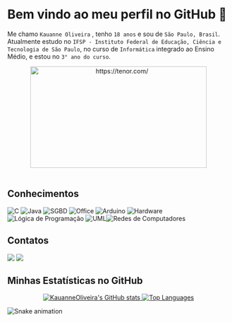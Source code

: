 # Bem vindo ao meu perfil no GitHub 🦋  

Me chamo `Kauanne Oliveira` , tenho `18 anos` e sou de `São Paulo, Brasil`. Atualmente estudo no `IFSP - Instituto Federal de Educação, Ciência e Tecnologia de São Paulo`, no curso de `Informática` integrado ao Ensino Médio, e estou no `3° ano do curso`.

<div align="center">
    <a href="https://tenor.com/"><img src="https://user-images.githubusercontent.com/101676527/219717149-5affb60c-41a3-4c14-9b0c-694b512144f2.gif" width="400" height="230" border="0" alt="https://tenor.com/" ></a> <br><br>  
</div>

## Conhecimentos 
 
 ![C]( https://img.shields.io/badge/C-00599C?style=for-the-badge&logo=&logoColor=white) ![Java]( https://img.shields.io/badge/Java-ED8B00?style=for-the-badge&logo=java&logoColor=white) ![SGBD]( https://img.shields.io/badge/MySQL-005C84?style=for-the-badge&logo=mysql&logoColor=white) ![Office](https://img.shields.io/badge/Microsoft_Office-D83B01?style=for-the-badge&logo=microsoft-office&logoColor=white) ![Arduino](https://img.shields.io/badge/Arduino-00979D?style=for-the-badge&logo=Arduino&logoColor=white)  ![Hardware](https://img.shields.io/badge/Hardware-323330?style=for-the-badge&logo=PCGamingWiki&logoColor=white) ![Lógica de Programação](https://img.shields.io/badge/L%C3%B3gica%20de%20Programa%C3%A7%C3%A3o-792EE5?style=for-the-badge&logo=GNOME%20Terminal&logoColor=white) ![UML](https://img.shields.io/badge/UML-18BFFF?style=for-the-badge&logo=Puppet&logoColor=white)![Redes de Computadores](https://img.shields.io/badge/Redes%20de%20computadores-F01F7A?style=for-the-badge&logo=Relay&logoColor=white)

## Contatos
<div>
    <a href = "mailto:paulakauanne2411@gmail.com"><img src="https://img.shields.io/badge/Gmail-D14836?style=for-the-badge&logo=gmail&logoColor=white"></a>
    <a href="https://www.linkedin.com/in/kauanne-oliveira-13a788259" target="_blank"><img src="https://img.shields.io/badge/LinkedIn-0077B5?style=for-the-badge&logo=linkedin&logoColor=white" target="_blank"></a> <br>
</div>

## Minhas Estatísticas no GitHub

<div align="center">
 <a href="https://github.com/KauanneOliveira"> 
     <img src="https://github-readme-stats-peguimasid.vercel.app/api?username=KauanneOliveira&show_icons=true&hide=&count_private=true&title_color=9370DB&text_color=ffffff&icon_color=9370DB&bg_color=171717&hide_border=true&show_icons=true" alt="KauanneOliveira's GitHub stats" />
     <img src="https://github-readme-stats-peguimasid.vercel.app/api/top-langs/?username=KauanneOliveira&layout=compact&title_color=9370DB&hide=css,objective-c,html&text_color=ffffff&icon_color=9370DB&bg_color=171717&hide_border=true&locale=en&custom_title=Top%20%Languages" alt="Top Languages" />
 </a>
</div>

![Snake animation](https://github.com/seu-usuário-aqui/KauanneOliveira/blob/output/github-contribution-grid-snake.svg)
 
 
